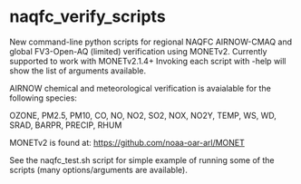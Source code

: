 # naqfc_verify_scripts
New command-line python scripts for regional NAQFC AIRNOW-CMAQ and global FV3-Open-AQ (limited) verification using MONETv2.
Currently supported to work with MONETv2.1.4+
Invoking each script with -help will show the list of arguments available.

AIRNOW chemical and meteorological verification is avaialable for the following species:

OZONE, PM2.5, PM10, CO, NO, NO2, SO2, NOX, NO2Y, TEMP, WS, WD, SRAD, BARPR, PRECIP, RHUM

MONETv2 is found at: https://github.com/noaa-oar-arl/MONET

See the naqfc_test.sh script for simple example of running some of the scripts (many options/arguments are available).
